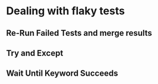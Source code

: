 # Dealing with flaky tests

## Re-Run Failed Tests and merge results

## Try and Except

## Wait Until Keyword Succeeds